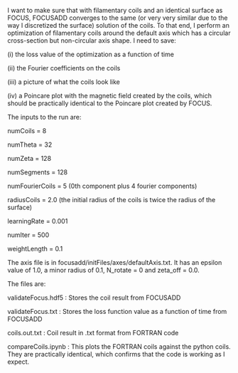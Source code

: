 I want to make sure that with filamentary coils and an identical surface as FOCUS, FOCUSADD converges to the same (or very very similar due to the way I discretized the surface) solution of the coils. To that end, I perform an optimization of filamentary coils around the default axis which has a circular cross-section but non-circular axis shape. I need to save:

(i) the loss value of the optimization as a function of time

(ii) the Fourier coefficients on the coils

(iii) a picture of what the coils look like

(iv) a Poincare plot with the magnetic field created by the coils, which should be practically identical to the Poincare plot created by FOCUS. 

The inputs to the run are:

numCoils = 8

numTheta = 32

numZeta = 128

numSegments = 128

numFourierCoils = 5 (0th component plus 4 fourier components)

radiusCoils = 2.0 (the initial radius of the coils is twice the radius of the surface)

learningRate = 0.001

numIter = 500

weightLength = 0.1


The axis file is in focusadd/initFiles/axes/defaultAxis.txt. It has an epsilon value of 1.0, a minor radius of 0.1, N_rotate = 0 and zeta_off = 0.0. 


The files are:

validateFocus.hdf5 : Stores the coil result from FOCUSADD

validateFocus.txt : Stores the loss function value as a function of time from FOCUSADD

coils.out.txt : Coil result in .txt format from FORTRAN code

compareCoils.ipynb : This plots the FORTRAN coils against the python coils. They are practically identical, which confirms that the code is working as I expect. 
